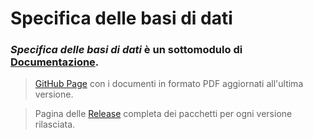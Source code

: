 # Specifica delle basi di dati
### _Specifica delle basi di dati_ è un sottomodulo di [Documentazione](https://github.com/SWEasabi/documentazione).

> [GitHub Page](https://sweasabi.github.io/specifica-delle-basi-dati/) con i documenti in formato PDF aggiornati all'ultima versione.

> Pagina delle [Release](https://github.com/SWEasabi/specifica-delle-basi-dati/releases) completa dei pacchetti per ogni versione rilasciata.
